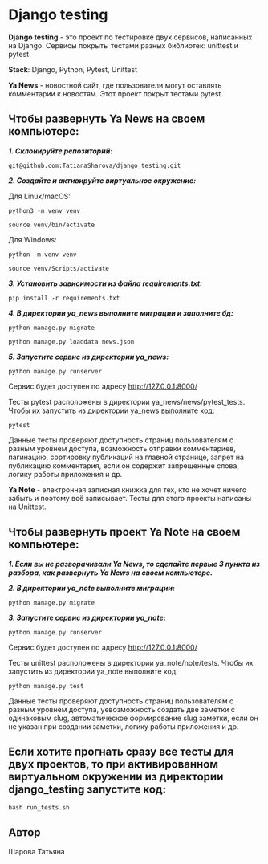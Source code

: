 # Django testing

**Django testing** - это проект по тестировке двух сервисов, написанных на Django. Сервисы покрыты тестами разных библиотек: unittest и pytest.

**Stack**: Django, Python, Pytest, Unittest

**Ya News** - новостной сайт, где пользователи могут оставлять комментарии к новостям. Этот проект покрыт тестами pytest.

## Чтобы развернуть Ya News на своем компьютере:

**_1. Склонируйте репозиторий:_**
```
git@github.com:TatianaSharova/django_testing.git
```
**_2. Создайте и активируйте виртуальное окружение:_**

Для Linux/macOS:
```
python3 -m venv venv
```
```
source venv/bin/activate
```
Для Windows:
```
python -m venv venv
```
```
source venv/Scripts/activate
```
**_3. Установить зависимости из файла requirements.txt:_**
```
pip install -r requirements.txt
```
**_4. В директории ya_news выполните миграции и заполните бд:_**
```
python manage.py migrate
```
```
python manage.py loaddata news.json
```
**_5. Запустите сервис из директории ya_news:_**
```
python manage.py runserver
```
Сервис будет доступен по адресу  http://127.0.0.1:8000/

Тесты pytest расположены в директории ya_news/news/pytest_tests. Чтобы их запустить из директории ya_news выполните код:
```
pytest
```
Данные тесты проверяют доступность страниц пользователям с разным уровнем доступа, возможность отправки комментариев, пагинацию, сортировку публикаций на главной странице, запрет на публикацию комментария, если он содержит запрещенные слова, логику работы приложения и др.


**Ya Note** - электронная записная книжка для тех, кто не хочет ничего забыть и поэтому всё записывает. Тесты для этого проекты написаны на Unittest.

## Чтобы развернуть проект Ya Note на своем компьютере:

**_1. Если вы не разворачивали Ya News, то сделайте первые 3 пункта из разбора, как развернуть Ya News на своем компьютере._**

**_2. В директории ya_note выполните миграции:_**
```
python manage.py migrate
```
**_3. Запустите сервис из директории ya_note:_**
```
python manage.py runserver
```
Сервис будет доступен по адресу  http://127.0.0.1:8000/

Тесты unittest расположены в директории ya_note/note/tests. Чтобы их запустить из директории ya_note выполните код:
```
python manage.py test
```
Данные тесты проверяют доступность страниц пользователям с разным уровнем доступа, yевозможноcть создать две заметки с одинаковым slug, автоматическое формирование slug заметки, если он не указан при создании заметки, логику работы приложения и др.

## Если хотите прогнать сразу все тесты для двух проектов, то при активированном виртуальном окружении из директории django_testing запустите код:
```
bash run_tests.sh
```

## Автор
Шарова Татьяна

